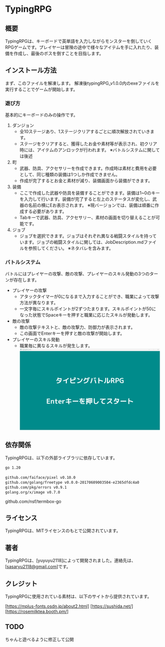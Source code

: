 # TypingRPG
## 概要
TypingRPGは、キーボードで英単語を入力しながらモンスターを倒していくRPGゲームです。プレイヤーは冒険の途中で様々なアイテムを手に入れたり、装備を作成し、最後のボスを倒すことを目指します。

## インストール方法
まず、このファイルを解凍します。
解凍後typingRPG_v1.0.0内のexeファイルを実行することでゲームが開始します。

### 遊び方
基本的にキーボードのみの操作です。
1. ダンジョン
    - 全10ステージあり、1ステージクリアするごとに順次解放されていきます。
    - ステージをクリアすると、獲得したお金や素材等が表示され、初クリア時には、アイテムのアンロックが行われます。
    ※バトルシステムに関しては後述
2. 町
    - 武器、防具、アクセサリーを作成できます。作成時は素材と費用を必要として、同じ種類の装備は1つしか作成できません。
    - 作成が完了するとお金と素材が減り、装備画面から装備ができます。
3. 装備
    - ここで作成した武器や防具を装備することができます。装備は1~0のキーを入力して行います。装備が完了すると左上のステータスが変化し、武器の名前の横にEお表示されます。
    ※現バージョンでは、装備は順番に作成する必要があります。
    - Tabキーで武器、防具、アクセサリー、素材の画面を切り替えることが可能です。
4. ジョブ
    - ジョブを選択できます。ジョブはそれぞれ異なる戦闘スタイルを持っています。ジョブの戦闘スタイルに関しては、JobDescription.mdファイルを参照してください。
    ※ネタバレを含みます。


### バトルシステム
バトルにはプレイヤーの攻撃、敵の攻撃、プレイヤーのスキル発動の3つのターンが存在します。

- プレイヤーの攻撃
    - アタックタイマーが0になるまで入力することができ、職業によって攻撃方法が異なります。
    - 一文字毎にスキルポイントが2ずつたまります。スキルポイントが50になった状態でSpaceキーを押すと職業に応じたスキルが発動します。
- 敵の攻撃
    - 敵の攻撃テキストと、敵の攻撃力、防御力が表示されます。
    - この画面でEnterキーを押すと敵の攻撃が開始します。
- プレイヤーのスキル発動
    - 職業毎に異なるスキルが発生します。
![battleGif](assets/readmeGif/battleScreen.gif)


## 依存関係
TypingRPGは、以下の外部ライブラリに依存しています。

    go 1.20

    github.com/faiface/pixel v0.10.0
    github.com/golang/freetype v0.0.0-20170609003504-e2365dfdc4a0
    github.com/pkg/errors v0.9.1
    golang.org/x/image v0.7.0

github.com/nsf/termbox-go
## ライセンス
TypingRPGは、MITライセンスのもとで公開されています。

## 著者
TypingRPGは、[yuyuyu2118]によって開発されました。連絡先は、[sasaryu2118@gmail.com]です。

## クレジット
TypingRPGに使用されている素材は、以下のサイトから提供されています。

[https://mplus-fonts.osdn.jp/about2.html]
[https://sushida.net/]
[https://rosemilktea.booth.pm/]

## TODO
ちゃんと遊べるように修正して公開